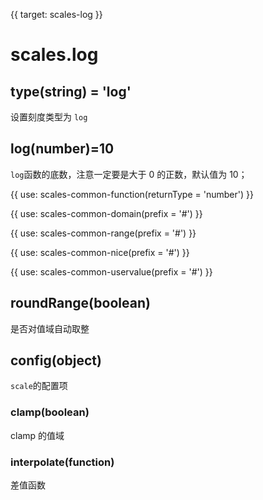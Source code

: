 {{ target: scales-log }}

# scales.log

## type(string) = 'log'

设置刻度类型为 `log`

## log(number)=10

`log`函数的底数，注意一定要是大于 0 的正数，默认值为 10；

{{ use: scales-common-function(returnType = 'number') }}

{{ use: scales-common-domain(prefix = '#') }}

{{ use: scales-common-range(prefix = '#') }}

{{ use: scales-common-nice(prefix = '#') }}

{{ use: scales-common-uservalue(prefix = '#') }}

## roundRange(boolean)

是否对值域自动取整

## config(object)

`scale`的配置项

### clamp(boolean)

clamp 的值域

### interpolate(function)

差值函数
